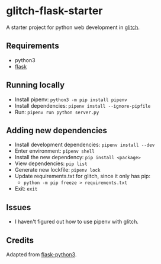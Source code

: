 # glitch-flask-starter
A starter project for python web development in [glitch](https://glitch.com/).  

## Requirements 

* python3
* [flask](https://flask.palletsprojects.com/en/1.1.x/) 

## Running locally

* Install pipenv: `python3 -m pip install pipenv`
* Install dependencies: `pipenv install --ignore-pipfile`
* Run: `pipenv run python server.py`

## Adding new dependencies

* Install development dependencies: `pipenv install --dev`
* Enter environment: `pipenv shell`
* Install the new dependency: `pip install <package>`
* View dependencies: `pip list`
* Generate new lockfile: `pipenv lock`
* Update requirements.txt for glitch, since it only has pip: 
  * `python -m pip freeze > requirements.txt`
* Exit: `exit`

## Issues

* I haven't figured out how to use pipenv with glitch.

## Credits

Adapted from [flask-python3](https://glitch.com/edit/#!/flask-python3).
